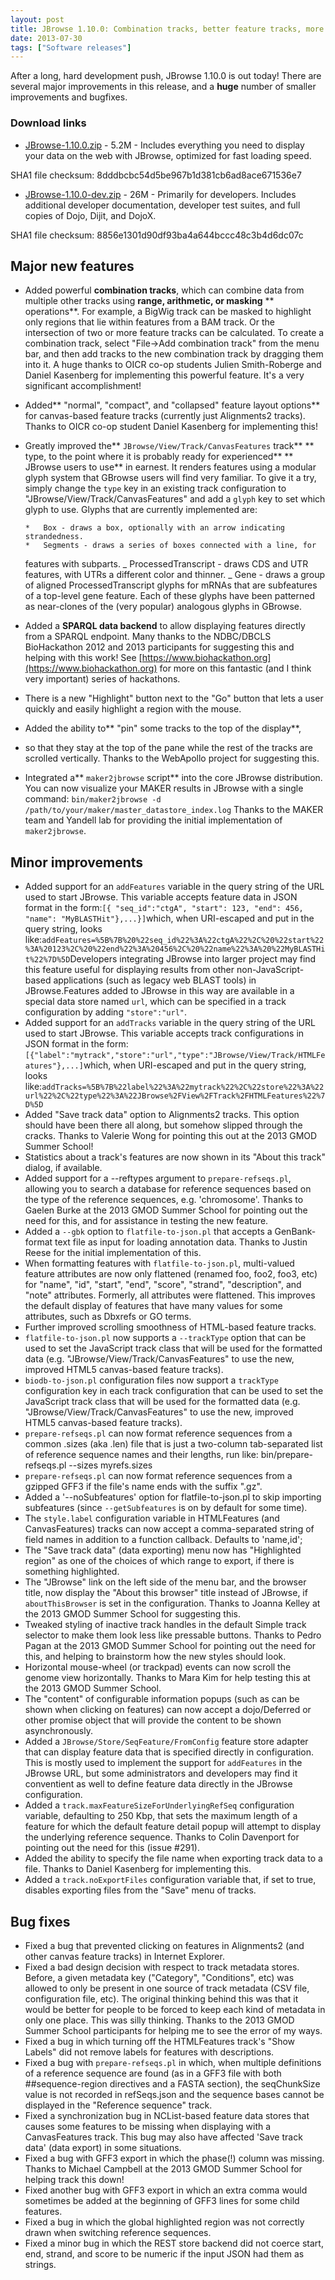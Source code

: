```yaml
---
layout: post
title: JBrowse 1.10.0: Combination tracks, better feature tracks, more glyphs, SPARQL support, and track pinning!
date: 2013-07-30
tags: ["Software releases"]
---
```


After a long, hard development push, JBrowse 1.10.0 is out today! There are several major improvements in this release, and a **huge** number of smaller improvements and bugfixes.

### Download links

-   [JBrowse-1.10.0.zip](https://jbrowse.org/releases/JBrowse-1.10.0.zip) - 5.2M - Includes everything you need to display your data on the web with JBrowse, optimized for fast loading speed.
<div>SHA1 file checksum: 8dddbcbc54d5be967b1d381cb6ad8ace671536e7</div>

-   [JBrowse-1.10.0-dev.zip](https://jbrowse.org/releases/JBrowse-1.10.0-dev.zip) - 26M - Primarily for developers. Includes additional developer documentation, developer test suites, and full copies of Dojo, Dijit, and DojoX.
<div>SHA1 file checksum: 8856e1301d90df93ba4a644bccc48c3b4d6dc07c</div>

## Major new features

-   Added powerful **combination tracks**, which can combine data from
    multiple other tracks using **range, arithmetic, or masking**
    ** operations**. For example, a BigWig track can be masked to highlight
    only regions that lie within features from a BAM track. Or the
    intersection of two or more feature tracks can be calculated. To
    create a combination track, select "File->Add combination track"
    from the menu bar, and then add tracks to the new combination track
    by dragging them into it. A huge thanks to OICR co-op students
    Julien Smith-Roberge and Daniel Kasenberg for implementing this
    powerful feature. It's a very significant accomplishment!
-   Added** "normal", "compact", and "collapsed" feature layout options**
    for canvas-based feature tracks (currently just Alignments2
    tracks). Thanks to OICR co-op student Daniel Kasenberg for
    implementing this!
-   Greatly improved the** `JBrowse/View/Track/CanvasFeatures` track**
    ** type, to the point where it is probably ready for experienced**
    ** JBrowse users to use** in earnest. It renders features using a
    modular glyph system that GBrowse users will find very familiar.
    To give it a try, simply change the `type` key in an existing track
    configuration to "JBrowse/View/Track/CanvasFeatures" and add a
    `glyph` key to set which glyph to use. Glyphs that are currently
    implemented are:

        *   Box - draws a box, optionally with an arrow indicating strandedness.
        *   Segments - draws a series of boxes connected with a line, for

    features with subparts.
    _ ProcessedTranscript - draws CDS and UTR features, with UTRs a
    different color and thinner.
    _ Gene - draws a group of aligned ProcessedTranscript glyphs for
    mRNAs that are subfeatures of a top-level gene feature.
    Each of these glyphs have been patterned as near-clones of the
    (very popular) analogous glyphs in GBrowse.

-   Added a **SPARQL data backend** to allow displaying features directly
    from a SPARQL endpoint. Many thanks to the NDBC/DBCLS BioHackathon
    2012 and 2013 participants for suggesting this and helping with
    this work! See [https://www.biohackathon.org](https://www.biohackathon.org) for more on this
    fantastic (and I think very important) series of hackathons.
-   There is a new "Highlight" button next to the "Go" button that lets
    a user quickly and easily highlight a region with the mouse.
-   Added the ability to** "pin" some tracks to the top of the display**,
-   so that they stay at the top of the pane while the rest of the
    tracks are scrolled vertically. Thanks to the WebApollo project
    for suggesting this.
-   Integrated a** `maker2jbrowse` script** into the core JBrowse
    distribution. You can now visualize your MAKER results in JBrowse
    with a single command:
    `bin/maker2jbrowse -d /path/to/your/maker/master_datastore_index.log`
    Thanks to the MAKER team and Yandell lab for providing the initial
    implementation of `maker2jbrowse`.

## Minor improvements

-   Added support for an `addFeatures` variable in the query string of
    the URL used to start JBrowse. This variable accepts feature data
    in JSON format in the form:`[{ "seq_id":"ctgA", "start": 123, "end": 456, "name": "MyBLASTHit"},...}]`which, when URI-escaped and put in the query string, looks like:`addFeatures=%5B%7B%20%22seq_id%22%3A%22ctgA%22%2C%20%22start%22%3A%20123%2C%20%22end%22%3A%20456%2C%20%22name%22%3A%20%22MyBLASTHit%22%7D%5D`Developers integrating JBrowse into larger project may find this
    feature useful for displaying results from other
    non-JavaScript-based applications (such as legacy web BLAST tools)
    in JBrowse.Features added to JBrowse in this way are available in a special
    data store named `url`, which can be specified in a track
    configuration by adding `"store":"url"`.
-   Added support for an `addTracks` variable in the query string of
    the URL used to start JBrowse. This variable accepts track
    configurations in JSON format in the form:`[{"label":"mytrack","store":"url","type":"JBrowse/View/Track/HTMLFeatures"},...]`which, when URI-escaped and put in the query string, looks like:`addTracks=%5B%7B%22label%22%3A%22mytrack%22%2C%22store%22%3A%22url%22%2C%22type%22%3A%22JBrowse%2FView%2FTrack%2FHTMLFeatures%22%7D%5D`
-   Added "Save track data" option to Alignments2 tracks. This option
    should have been there all along, but somehow slipped through the
    cracks. Thanks to Valerie Wong for pointing this out at the 2013
    GMOD Summer School!
-   Statistics about a track's features are now shown in its "About
    this track" dialog, if available.
-   Added support for a --reftypes argument to `prepare-refseqs.pl`,
    allowing you to search a database for reference sequences based on
    the type of the reference sequences, e.g. 'chromosome'. Thanks to
    Gaelen Burke at the 2013 GMOD Summer School for pointing out the
    need for this, and for assistance in testing the new feature.
-   Added a `--gbk` option to `flatfile-to-json.pl` that accepts a
    GenBank-format text file as input for loading annotation data.
    Thanks to Justin Reese for the initial implementation of this.
-   When formatting features with `flatfile-to-json.pl`, multi-valued
    feature attributes are now only flattened (renamed foo, foo2, foo3,
    etc) for "name", "id", "start", "end", "score", "strand",
    "description", and "note" attributes. Formerly, all attributes
    were flattened. This improves the default display of features that
    have many values for some attributes, such as Dbxrefs or GO terms.
-   Further improved scrolling smoothness of HTML-based feature tracks.
-   `flatfile-to-json.pl` now supports a `--trackType` option that can
    be used to set the JavaScript track class that will be used for the
    formatted data (e.g. "JBrowse/View/Track/CanvasFeatures" to use the
    new, improved HTML5 canvas-based feature tracks).
-   `biodb-to-json.pl` configuration files now support a `trackType`
    configuration key in each track configuration that can be used to
    set the JavaScript track class that will be used for the formatted
    data (e.g. "JBrowse/View/Track/CanvasFeatures" to use the new,
    improved HTML5 canvas-based feature tracks).
-   `prepare-refseqs.pl` can now format reference sequences from a
    common .sizes (aka .len) file that is just a two-column
    tab-separated list of reference sequence names and their lengths,
    run like:
    bin/prepare-refseqs.pl --sizes myrefs.sizes
-   `prepare-refseqs.pl` can now format reference sequences from a
    gzipped GFF3 if the file's name ends with the suffix ".gz".
-   Added a '--noSubfeatures' option for flatfile-to-json.pl to skip
    importing subfeatures (since `--getSubfeatures` is on by default
    for some time).
-   The `style.label` configuration variable in HTMLFeatures (and
    CanvasFeatures) tracks can now accept a comma-separated string of
    field names in addition to a function callback. Defaults to
    'name,id';
-   The "Save track data" (data exporting) menu now has "Highlighted
    region" as one of the choices of which range to export, if there is
    something highlighted.
-   The "JBrowse" link on the left side of the menu bar, and the
    browser title, now display the "About this browser" title instead
    of JBrowse, if `aboutThisBrowser` is set in the configuration.
    Thanks to Joanna Kelley at the 2013 GMOD Summer School for
    suggesting this.
-   Tweaked styling of inactive track handles in the default Simple
    track selector to make them look less like pressable buttons.
    Thanks to Pedro Pagan at the 2013 GMOD Summer School for pointing
    out the need for this, and helping to brainstorm how the new styles
    should look.
-   Horizontal mouse-wheel (or trackpad) events can now scroll the
    genome view horizontally. Thanks to Mara Kim for help testing this
    at the 2013 GMOD Summer School.
-   The "content" of configurable information popups (such as can be
    shown when clicking on features) can now accept a dojo/Deferred or
    other promise object that will provide the content to be shown
    asynchronously.
-   Added a `JBrowse/Store/SeqFeature/FromConfig` feature store adapter
    that can display feature data that is specified directly in
    configuration. This is mostly used to implement the support for
    `addFeatures` in the JBrowse URL, but some administrators and
    developers may find it conventient as well to define feature data
    directly in the JBrowse configuration.
-   Added a `track.maxFeatureSizeForUnderlyingRefSeq` configuration
    variable, defaulting to 250 Kbp, that sets the maximum length of a
    feature for which the default feature detail popup will attempt to
    display the underlying reference sequence. Thanks to Colin
    Davenport for pointing out the need for this (issue #291).
-   Added the ability to specify the file name when exporting track
    data to a file. Thanks to Daniel Kasenberg for implementing this.
-   Added a `track.noExportFiles` configuration variable that, if set
    to true, disables exporting files from the "Save" menu of tracks.

## Bug fixes

-   Fixed a bug that prevented clicking on features in Alignments2 (and
    other canvas feature tracks) in Internet Explorer.
-   Fixed a bad design decision with respect to track metadata stores.
    Before, a given metadata key ("Category", "Conditions", etc) was
    allowed to only be present in one source of track metadata (CSV
    file, configuration file, etc). The original thinking behind this
    was that it would be better for people to be forced to keep each
    kind of metadata in only one place. This was silly thinking.
    Thanks to the 2013 GMOD Summer School participants for helping me
    to see the error of my ways.
-   Fixed a bug in which turning off the HTMLFeatures track's "Show
    Labels" did not remove labels for features with descriptions.
-   Fixed a bug with `prepare-refseqs.pl` in which, when multiple
    definitions of a reference sequence are found (as in a GFF3 file
    with both ##sequence-region directives and a FASTA section), the
    seqChunkSize value is not recorded in refSeqs.json and the sequence
    bases cannot be displayed in the "Reference sequence" track.
-   Fixed a synchronization bug in NCList-based feature data stores
    that causes some features to be missing when displaying with a
    CanvasFeatures track. This bug may also have affected 'Save track
    data' (data export) in some situations.
-   Fixed a bug with GFF3 export in which the phase(!) column was
    missing. Thanks to Michael Campbell at the 2013 GMOD Summer School
    for helping track this down!
-   Fixed another bug with GFF3 export in which an extra comma would
    sometimes be added at the beginning of GFF3 lines for some child
    features.
-   Fixed a bug in which the global highlighted region was not correctly drawn
    when switching reference sequences.
-   Fixed a minor bug in which the REST store backend did not coerce
    start, end, strand, and score to be numeric if the input JSON had
    them as strings.
